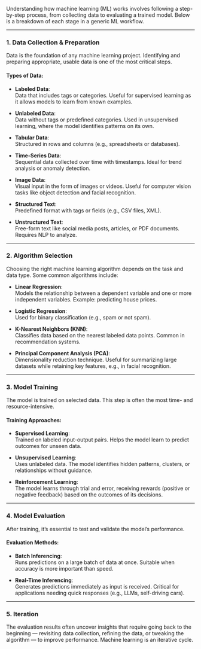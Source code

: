 Understanding how machine learning (ML) works involves following a step-by-step process, from collecting data to evaluating a trained model. Below is a breakdown of each stage in a generic ML workflow.

---

### **1. Data Collection & Preparation**

Data is the foundation of any machine learning project. Identifying and preparing appropriate, usable data is one of the most critical steps.

#### **Types of Data:**

- **Labeled Data**:  
    Data that includes tags or categories. Useful for supervised learning as it allows models to learn from known examples.
    
- **Unlabeled Data**:  
    Data without tags or predefined categories. Used in unsupervised learning, where the model identifies patterns on its own.
    
- **Tabular Data**:  
    Structured in rows and columns (e.g., spreadsheets or databases).
    
- **Time-Series Data**:  
    Sequential data collected over time with timestamps. Ideal for trend analysis or anomaly detection.
    
- **Image Data**:  
    Visual input in the form of images or videos. Useful for computer vision tasks like object detection and facial recognition.
    
- **Structured Text**:  
    Predefined format with tags or fields (e.g., CSV files, XML).
    
- **Unstructured Text**:  
    Free-form text like social media posts, articles, or PDF documents. Requires NLP to analyze.
    

---

### **2. Algorithm Selection**

Choosing the right machine learning algorithm depends on the task and data type. Some common algorithms include:

- **Linear Regression**:  
    Models the relationship between a dependent variable and one or more independent variables. Example: predicting house prices.
    
- **Logistic Regression**:  
    Used for binary classification (e.g., spam or not spam).
    
- **K-Nearest Neighbors (KNN)**:  
    Classifies data based on the nearest labeled data points. Common in recommendation systems.
    
- **Principal Component Analysis (PCA)**:  
    Dimensionality reduction technique. Useful for summarizing large datasets while retaining key features, e.g., in facial recognition.
    

---

### **3. Model Training**

The model is trained on selected data. This step is often the most time- and resource-intensive.

#### **Training Approaches:**

- **Supervised Learning**:  
    Trained on labeled input-output pairs. Helps the model learn to predict outcomes for unseen data.
    
- **Unsupervised Learning**:  
    Uses unlabeled data. The model identifies hidden patterns, clusters, or relationships without guidance.
    
- **Reinforcement Learning**:  
    The model learns through trial and error, receiving rewards (positive or negative feedback) based on the outcomes of its decisions.
    

---

### **4. Model Evaluation**

After training, it’s essential to test and validate the model’s performance.

#### **Evaluation Methods:**

- **Batch Inferencing**:  
    Runs predictions on a large batch of data at once. Suitable when accuracy is more important than speed.
    
- **Real-Time Inferencing**:  
    Generates predictions immediately as input is received. Critical for applications needing quick responses (e.g., LLMs, self-driving cars).
    

---

### **5. Iteration**

The evaluation results often uncover insights that require going back to the beginning — revisiting data collection, refining the data, or tweaking the algorithm — to improve performance. Machine learning is an iterative cycle.